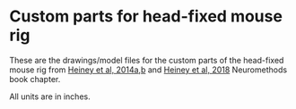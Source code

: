 # Custom parts for head-fixed mouse rig

These are the drawings/model files for the custom parts of the head-fixed mouse rig from [Heiney et al, 2014a](https://www.ncbi.nlm.nih.gov/pubmed/24501371),[b](https://www.ncbi.nlm.nih.gov/pubmed/25378152) and [Heiney et al, 2018](https://link.springer.com/protocol/10.1007/978-1-4939-7549-5_3) Neuromethods book chapter. 

All units are in inches. 

